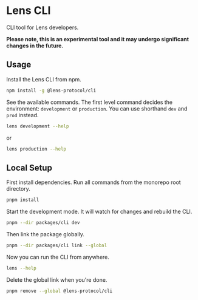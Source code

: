 # Lens CLI

CLI tool for Lens developers.

**Please note, this is an experimental tool and it may undergo significant changes in the future.**

## Usage

Install the Lens CLI from npm.

```bash
npm install -g @lens-protocol/cli
```

See the available commands. The first level command decides the environment: `development` or `production`.
You can use shorthand `dev` and `prod` instead.

```bash
lens development --help
```

or

```bash
lens production --help
```

## Local Setup

First install dependencies. Run all commands from the monorepo root directory.

```bash
pnpm install
```

Start the development mode. It will watch for changes and rebuild the CLI.

```bash
pnpm --dir packages/cli dev
```

Then link the package globally.

```bash
pnpm --dir packages/cli link --global
```

Now you can run the CLI from anywhere.

```bash
lens --help
```

Delete the global link when you're done.

```bash
pnpm remove --global @lens-protocol/cli
```
